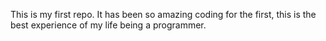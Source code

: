 This is my first repo. 
It has been so amazing coding for the first, this is the best experience of my life being a programmer.
